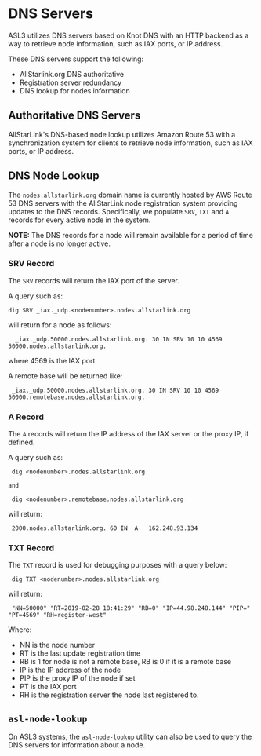 # DNS Servers

ASL3 utilizes DNS servers based on Knot DNS with an HTTP backend as a way to retrieve node information, such as IAX ports, or IP address.

These DNS servers support the following:
* AllStarlink.org DNS authoritative
* Registration server redundancy 
* DNS lookup for nodes information

## Authoritative DNS Servers   

AllStarLink's DNS-based node lookup utilizes Amazon Route 53 with a synchronization system for clients to retrieve node information, such as IAX ports, or IP address.

##  DNS Node Lookup

The `nodes.allstarlink.org` domain name is currently hosted by AWS Route 53 DNS servers with the AllStarLink node registration system providing updates to the DNS records. Specifically, we populate `SRV`, `TXT` and `A` records for every active node in the system.

**NOTE:** The DNS records for a node will remain available for a period of time after a node is no longer active. 

### SRV Record
 
 The `SRV` records will return the IAX port of the server.

 A query such as:

 ```
 dig SRV _iax._udp.<nodenumber>.nodes.allstarlink.org
```

will return for a node as follows:

```
  _iax._udp.50000.nodes.allstarlink.org. 30 IN SRV 10 10 4569 50000.nodes.allstarlink.org.
```

where 4569 is the IAX port.

A remote base will be returned like:

```
 _iax._udp.50000.nodes.allstarlink.org. 30 IN SRV 10 10 4569 50000.remotebase.nodes.allstarlink.org.
```

### A Record

The `A` records will return the IP address of the IAX server or the proxy IP, if defined.

A query such as:

```
 dig <nodenumber>.nodes.allstarlink.org

and

 dig <nodenumber>.remotebase.nodes.allstarlink.org
```

will return:

```
 2000.nodes.allstarlink.org. 60	IN	A	162.248.93.134
```

### TXT Record

The `TXT` record is used for debugging purposes with a query below:

```
 dig TXT <nodenumber>.nodes.allstarlink.org
```

will return:

```
 "NN=50000" "RT=2019-02-28 18:41:29" "RB=0" "IP=44.98.248.144" "PIP=" "PT=4569" "RH=register-west"
```

Where:

* NN is the node number
* RT is the last update registration time
* RB is 1 for node is not a remote base, RB is 0 if it is a remote base
* IP is the IP address of the node
* PIP is the proxy IP of the node if set
* PT is the IAX port
* RH is the registration server the node last registered to.

## `asl-node-lookup`

On ASL3 systems, the [`asl-node-lookup`](../mans/asl-node-lookup.md) utility can also be used to query the DNS servers for information about a node. 
